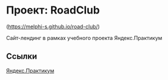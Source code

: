# Проект: RoadClub

(https://melphi-s.github.io/road-club/)

Сайт-лендинг в рамках учебного проекта Яндекс.Практикум

## Ссылки
[Яндекс.Практикум](https://practicum.yandex.ru/)
